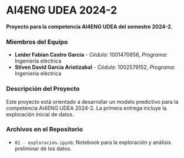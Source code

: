 # AI4ENG UDEA 2024-2

**Proyecto para la competencia AI4ENG UDEA del semestre 2024-2.**

### **Miembros del Equipo**
- **Leider Fabian Castro Garcia** - *Cédula*: 1001470856, *Programa*: Ingeniería eléctrica
- **Stiven David Garcia Aristizabal** - *Cédula*: 1002579152, *Programa*: Ingeniería eléctrica

### **Descripción del Proyecto**
Este proyecto está orientado a desarrollar un modelo predictivo para la competencia AI4ENG UDEA 2024-2. La primera entrega incluye la exploración inicial de datos.

### **Archivos en el Repositorio**
- `01 - exploración.ipynb`: Notebook para la exploración y análisis preliminar de los datos.
